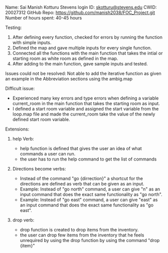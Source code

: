 Name: Sai Manish Kotturu
Stevens login ID: skotturu@stevens.edu
CWID: 20027312
GitHub Repo: https://github.com/manish2038/FOC_Project.git
Number of hours spent: 40-45 hours

Testing:
1. After defining every function, checked for errors by running the function with simple inputs.
2. Defined the map and gave multiple inputs for every single function.
3. Connected all the functions with the main function that takes the intial or starting room as white room as defined in the map.
4. After adding to the main function, gave sample inputs and tested.

Issues could not be resolved: Not able to add the iterative function as given an example in the Abbreviation sections using the ambig.map

Difficult issue: 
- Experienced many key errors and type errors when defining a variable current_room in the main function that takes the starting room as input.
- I defined a start room variable and assigned the start variable from the loop.map file and made the current_room take the value of the newly defined start room variable.

Extensions:
1. help Verb:
	- help function is defined that gives the user an idea of what commands a user can run.
	- the user has to run the help command to get the list of commands

2. Directions become verbs:
	- Instead of the command "go {dirrection}" a shortcut for the directions are defined as verb that can be given as an input.
	- Example: Instead of "go north" command, a user can give "n" as an input command that does the exact same functionality as "go north".
	- Example: Instead of "go east" command, a user can give "east" as an input command that does the exact same functionality as "go east".

3. drop verb:
	- drop function is created to drop items from the inventory.
	- the user can drop few items from the inventory that he feels unrequired by using the drop function by using the command "drop {item}"


